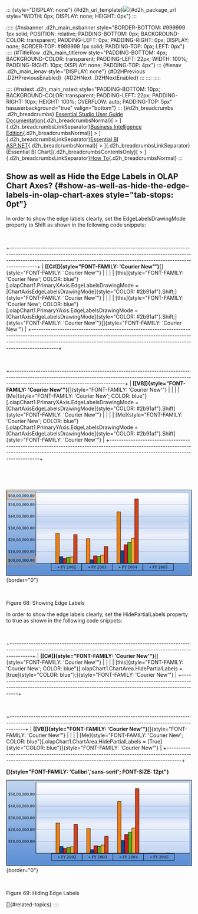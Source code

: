 ::: {style="DISPLAY: none"}
[](ms-xhelp:///?Id=d2h_url_template){#d2h_url_template}![](!package_url!){#d2h_package_url style="WIDTH: 0px; DISPLAY: none; HEIGHT: 0px"}
:::

::::: {#nsbanner .d2h_main_nsbanner style="BORDER-BOTTOM: #999999 1px solid; POSITION: relative; PADDING-BOTTOM: 0px; BACKGROUND-COLOR: transparent; PADDING-LEFT: 0px; PADDING-RIGHT: 0px; DISPLAY: none; BORDER-TOP: #999999 1px solid; PADDING-TOP: 0px; LEFT: 0px"}
:::: {#TitleRow .d2h_main_titlerow style="PADDING-BOTTOM: 4px; BACKGROUND-COLOR: transparent; PADDING-LEFT: 22px; WIDTH: 100%; PADDING-RIGHT: 10px; DISPLAY: none; PADDING-TOP: 4px"}
::: {#ienav .d2h_main_ienav style="DISPLAY: none"}
[](ms-xhelp:///?Id=4eed17e1-4aef-486c-a3cc-c0edd31776d1){#D2HPrevious .D2HPreviousEnabled}  [](ms-xhelp:///?Id=4d311a70-b139-46b1-a85f-e2d9e5b9afee){#D2HNext .D2HNextEnabled}
:::
::::
:::::

:::: {#nstext .d2h_main_nstext style="PADDING-BOTTOM: 10px; BACKGROUND-COLOR: transparent; PADDING-LEFT: 22px; PADDING-RIGHT: 10px; HEIGHT: 100%; OVERFLOW: auto; PADDING-TOP: 5px" hasuserbackground="true" valign="bottom"}
::: {#d2h_breadcrumbs .d2h_breadcrumbs}
[Essential Studio User Guide Documentation](ms-xhelp:///?Id=12457748-09e3-4d74-a240-8e049cedf030){.d2h_breadcrumbsNormal}[ \> ]{.d2h_breadcrumbsLinkSeparator}[Business Intelligence Edition](ms-xhelp:///?Id=fdf33dd8-62b2-47b9-ad7b-fc50e590bca5){.d2h_breadcrumbsNormal}[ \> ]{.d2h_breadcrumbsLinkSeparator}[Essential BI ASP.NET](ms-xhelp:///?Id=99c6694e-59c3-4c59-abb5-ce9ce9a948bc){.d2h_breadcrumbsNormal}[ \> ]{.d2h_breadcrumbsLinkSeparator}[Essential BI Chart]{.d2h_breadcrumbsContentsOnly}[ \> ]{.d2h_breadcrumbsLinkSeparator}[How To](ms-xhelp:///?Id=af7cbbbd-bb44-4eac-b709-969d57baee73){.d2h_breadcrumbsNormal}
:::

## Show as well as Hide the Edge Labels in OLAP Chart Axes? {#show-as-well-as-hide-the-edge-labels-in-olap-chart-axes style="tab-stops: 0pt"}

In order to show the edge labels clearly, set the EdgeLabelsDrawingMode property to Shift as shown in the following code snippets:

 

+-----------------------------------------------------------------------------------------------------------------------------------------------------------------------------------------------------------------------------------------------------+
| **[\[C#\]]{style="FONT-FAMILY: 'Courier New'"}**[]{style="FONT-FAMILY: 'Courier New'"}                                                                                                                                                              |
|                                                                                                                                                                                                                                                     |
| [this]{style="FONT-FAMILY: 'Courier New'; COLOR: blue"}[.olapChart1.PrimaryXAxis.EdgeLabelsDrawingMode = [ChartAxisEdgeLabelsDrawingMode]{style="COLOR: #2b91af"}.Shift;]{style="FONT-FAMILY: 'Courier New'"}                                       |
|                                                                                                                                                                                                                                                     |
| [this]{style="FONT-FAMILY: 'Courier New'; COLOR: blue"}[.olapChart1.PrimaryYAxis.EdgeLabelsDrawingMode = [ChartAxisEdgeLabelsDrawingMode]{style="COLOR: #2b91af"}.Shift;]{style="FONT-FAMILY: 'Courier New'"}[]{style="FONT-FAMILY: 'Courier New'"} |
+-----------------------------------------------------------------------------------------------------------------------------------------------------------------------------------------------------------------------------------------------------+

 

+------------------------------------------------------------------------------------------------------------------------------------------------------------------------------------------------------------+
| **[\[VB\]]{style="FONT-FAMILY: 'Courier New'"}**[]{style="FONT-FAMILY: 'Courier New'"}                                                                                                                     |
|                                                                                                                                                                                                            |
| [Me]{style="FONT-FAMILY: 'Courier New'; COLOR: blue"}[.olapChart1.PrimaryXAxis.EdgeLabelsDrawingMode = [ChartAxisEdgeLabelsDrawingMode]{style="COLOR: #2b91af"}.Shift]{style="FONT-FAMILY: 'Courier New'"} |
|                                                                                                                                                                                                            |
| [Me]{style="FONT-FAMILY: 'Courier New'; COLOR: blue"}[.olapChart1.PrimaryYAxis.EdgeLabelsDrawingMode = [ChartAxisEdgeLabelsDrawingMode]{style="COLOR: #2b91af"}.Shift]{style="FONT-FAMILY: 'Courier New'"} |
+------------------------------------------------------------------------------------------------------------------------------------------------------------------------------------------------------------+

 

 

![Description: C:\\Users\\Hari\\Pictures\\OlapChart\\Showing Edge Labels.png](ImagesExt/image48_71.jpg){border="0"}

 

Figure 68: Showing Edge Labels

In order to show the edge labels clearly, set the HidePartialLabels property to true as shown in the following code snippets:

 

+---------------------------------------------------------------------------------------------------------------------------------------------------------------------+
| **[\[C#\]]{style="FONT-FAMILY: 'Courier New'"}**[]{style="FONT-FAMILY: 'Courier New'"}                                                                              |
|                                                                                                                                                                     |
| [this]{style="FONT-FAMILY: 'Courier New'; COLOR: blue"}[.olapChart1.ChartArea.HidePartialLabels = [true]{style="COLOR: blue"};]{style="FONT-FAMILY: 'Courier New'"} |
+---------------------------------------------------------------------------------------------------------------------------------------------------------------------+

 

+------------------------------------------------------------------------------------------------------------------------------------------------------------------+
| **[\[VB\]]{style="FONT-FAMILY: 'Courier New'"}**[]{style="FONT-FAMILY: 'Courier New'"}                                                                           |
|                                                                                                                                                                  |
| [Me]{style="FONT-FAMILY: 'Courier New'; COLOR: blue"}[.olapChart1.ChartArea.HidePartialLabels = [True]{style="COLOR: blue"}]{style="FONT-FAMILY: 'Courier New'"} |
+------------------------------------------------------------------------------------------------------------------------------------------------------------------+

**[]{style="FONT-FAMILY: 'Calibri','sans-serif'; FONT-SIZE: 12pt"}** 

![Description: C:\\Users\\Hari\\Pictures\\OlapChart\\Hiding Edge Labels.png](ImagesExt/image48_72.jpg){border="0"}

 

Figure 69: Hiding Edge Labels

[]{#related-topics}
::::
